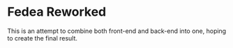 # Fedea Reworked
This is an attempt to combine both front-end and back-end into one, hoping to create the final result.
